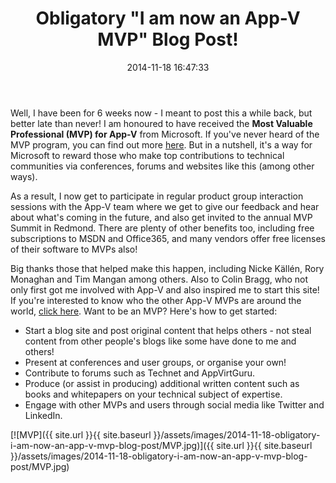 ﻿---
title: Obligatory \"I am now an App-V MVP\" Blog Post!
slug: obligatory-i-am-now-an-app-v-mvp-blog-post
excerpt: I am honoured to have received the Most Valuable Professional (MVP) for App-V from Microsoft
date: '2014-11-18 16:47:33'
redirect_from: /2014/11/obligatory-i-app-v-mvp-blog-post/
layout: single
classes: wide
categories:
  - App-V
tags:
  - App-V
---

Well, I have been for 6 weeks now - I meant to post this a while back, but better late than never! I am honoured to have received the **Most Valuable Professional (MVP) for App-V** from Microsoft. If you've never heard of the MVP program, you can find out more [here](http://mvp.microsoft.com/en-us/overview.aspx). But in a nutshell, it's a way for Microsoft to reward those who make top contributions to technical communities via conferences, forums and websites like this (among other ways).

As a result, I now get to participate in regular product group interaction sessions with the App-V team where we get to give our feedback and hear about what's coming in the future, and also get invited to the annual MVP Summit in Redmond. There are plenty of other benefits too, including free subscriptions to MSDN and Office365, and many vendors offer free licenses of their software to MVPs also!

Big thanks those that helped make this happen, including Nicke Källén, Rory Monaghan and Tim Mangan among others. Also to Colin Bragg, who not only first got me involved with App-V and also inspired me to start this site! If you're interested to know who the other App-V MVPs are around the world, [click here](http://mvp.microsoft.com/en-us/search-mvp.aspx?ex=App-V). Want to be an MVP? Here's how to get started:

* Start a blog site and post original content that helps others - not steal content from other people's blogs like some have done to me and others!
* Present at conferences and user groups, or organise your own!
* Contribute to forums such as Technet and AppVirtGuru.
* Produce (or assist in producing) additional written content such as books and whitepapers on your technical subject of expertise.
* Engage with other MVPs and users through social media like Twitter and LinkedIn.

[![MVP]({{ site.url }}{{ site.baseurl }}/assets/images/2014-11-18-obligatory-i-am-now-an-app-v-mvp-blog-post/MVP.jpg)]({{ site.url }}{{ site.baseurl }}/assets/images/2014-11-18-obligatory-i-am-now-an-app-v-mvp-blog-post/MVP.jpg)